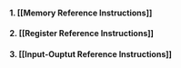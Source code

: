#### 1. [[Memory Reference Instructions]]
#### 2. [[Register Reference Instructions]]
#### 3. [[Input-Ouptut Reference Instructions]]